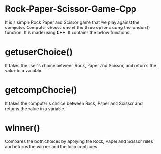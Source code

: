 # Rock-Paper-Scissor-Game-Cpp
It is a simple Rock Paper and Scissor game that we play against the computer.
Computer choses one of the three options using the random() function.
It is made using **C++**.
It contains the below functions:
# getuserChoice()
It takes the user's choice between Rock, Paper and Scissor, and returns the value in a variable.
# getcompChocie()
It takes the computer's choice between Rock, Paper and Scissor and returns the value in a variable.
# winner()
Compares the both choices by applying the Rock, Paper and Scissor rules and returns the winner and the loop continues. 
